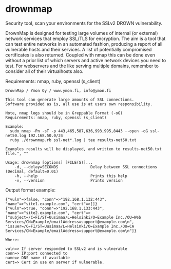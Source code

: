 # drownmap

Security tool, scan your environments for the SSLv2 DROWN vulnerability.

DrownMap is designed for testing large volumes of internal (or external) network services that employ SSL/TLS for encryption. The aim is a tool that can test entire networks in an automated fashion, producing a report of all vulnerable hosts and their services. A list of potentially compromised certificates is also returned. Coupled with nmap this can be done even without a prior list of which servers and active network devices you need to test. For webservers and the like serving multiple domains, remember to consider all of their virtualhosts also.

Requirements: nmap, ruby, openssl (s_client)

```
DrownMap / Ymon Oy / www.ymon.fi, info@ymon.fi

This tool can generate large amounts of SSL connections.
Software provided as is, all use is at users own responsibility.

Note, nmap logs should be in Greppable Format (-oG)
Requirements: nmap, ruby, openssl (s_client)

Example:
  sudo nmap -Pn -sT -p 443,465,587,636,993,995,8443 --open -oG ssl-net50.log 192.168.50.0/24
  ruby ./drownmap.rb ssl-net*.log | tee results-net50.txt

Examples results will be displayed, and written to results-net50.txt file.", ""

Usage: drownmap [options] [FILE(S)]...
    -d, --delay=SECONDS              Delay between SSL connections (Decimal, default=0.01)
    -h, --help                       Prints this help
    -v, --version                    Prints version
```

Output format example:
```
{"vuln"=>false, "conn"=>"192.168.1.132:443", "name"=>"site1.example.com", "cert"=>[]}
{"vuln"=>true, "conn"=>"192.168.1.133:443", "name"=>"site2.example.com", "cert"=>["subject=/C=FI/ST=Uusimaa/L=Helsinki/O=Example Inc./OU=Web Services/CN=Example/emailAddress=support@example.com\n", "issuer=/C=FI/ST=Uusimaa/L=Helsinki/O=Example Inc./OU=CA Services/CN=Example/emailAddress=support@example.com\n"]}

Where:

vuln=> If server responded to SSLv2 and is vulnerable
conn=> IP:port connected to
name=> DNS name if available
cert=> Cert in use on server if vulnerable.
```
